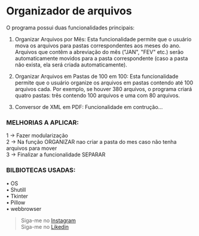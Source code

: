 # **Organizador de arquivos**
O programa possui duas funcionalidades principais:

1. Organizar Arquivos por Mês:
Esta funcionalidade permite que o usuário mova os arquivos para pastas correspondentes aos meses do ano.
Arquivos que contêm a abreviação do mês ("JAN", "FEV" etc.) serão automaticamente movidos para a pasta correspondente (caso a pasta não exista, ela será criada automaticamente).

2. Organizar Arquivos em Pastas de 100 em 100:
Esta funcionalidade permite que o usuário organize os arquivos em pastas contendo até 100 arquivos cada.
Por exemplo, se houver 380 arquivos, o programa criará quatro pastas: três contendo 100 arquivos e uma com 80 arquivos.

2. Conversor de XML em PDF:
Funcionalidade em contrução...





### MELHORIAS A APLICAR: 
1 → Fazer modularização  
2 → Na função ORGANIZAR nao criar a pasta do mes caso não tenha arquivos para mover  
3 → Finalizar a funcionalidade SEPARAR


### BILBIOTECAS USADAS:
• OS  
• Shutill  
• Tkinter  
• Pillow  
• webbrowser

> Siga-me no [Instagram](https://www.instagram.com/rncalazans/?next=%2F)  
> Siga-me no [Likedin](https://www.linkedin.com/in/renancalazansdev/)
